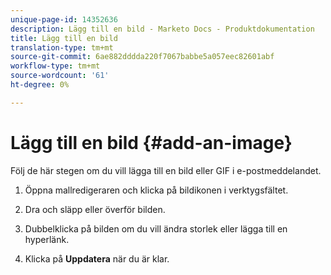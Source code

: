 ```yaml
---
unique-page-id: 14352636
description: Lägg till en bild - Marketo Docs - Produktdokumentation
title: Lägg till en bild
translation-type: tm+mt
source-git-commit: 6ae882dddda220f7067babbe5a057eec82601abf
workflow-type: tm+mt
source-wordcount: '61'
ht-degree: 0%

---
```



# Lägg till en bild {#add-an-image}

Följ de här stegen om du vill lägga till en bild eller GIF i e-postmeddelandet.

1. Öppna mallredigeraren och klicka på bildikonen i verktygsfältet.

1. Dra och släpp eller överför bilden.

1. Dubbelklicka på bilden om du vill ändra storlek eller lägga till en hyperlänk.

1. Klicka på **Uppdatera** när du är klar.
